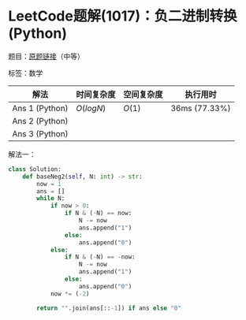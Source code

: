 # LeetCode题解(1017)：负二进制转换(Python)

题目：[原题链接](https://leetcode-cn.com/problems/convert-to-base-2/)（中等）

标签：数学

| 解法           | 时间复杂度 | 空间复杂度 | 执行用时      |
| -------------- | ---------- | ---------- | ------------- |
| Ans 1 (Python) | $O(logN)$  | $O(1)$     | 36ms (77.33%) |
| Ans 2 (Python) |            |            |               |
| Ans 3 (Python) |            |            |               |

解法一：

```python
class Solution:
    def baseNeg2(self, N: int) -> str:
        now = 1
        ans = []
        while N:
            if now > 0:
                if N & (-N) == now:
                    N -= now
                    ans.append("1")
                else:
                    ans.append("0")
            else:
                if N & (-N) == -now:
                    N -= now
                    ans.append("1")
                else:
                    ans.append("0")
            now *= (-2)

        return "".join(ans[::-1]) if ans else "0"
```

